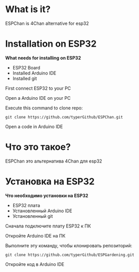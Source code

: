 # What is it?
ESPChan is 4Chan alternative for esp32

# Installation on ESP32
**What needs for installing on ESP32**
* ESP32 Board
* Installed Arduino IDE
* Installed git 


First connect ESP32 to your PC


Open a Arduino IDE on your PC


Execute this command to clone repo:

```text
git clone https://github.com/typerGithub/ESPChan.git
```

Open a code in Arduino IDE  

# Что это такое?

ESPChan это альтернатива 4Chan для esp32

# Установка на ESP32
**Что необходимо установки на ESP32**
* ESP32 плата
* Установленный Arduino IDE
* Установленный git


Сначала подключите плату ESP32 к ПК


Откройте Arduino IDE на ПК


Выполните эту команду, чтобы клонировать репозиторий:


```text
git clone https://github.com/typerGithub/ESPGardening.git
```


Откройте код в Arduino IDE

